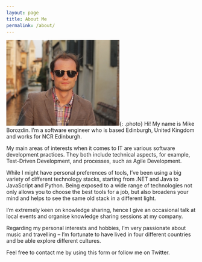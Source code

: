 ```yaml
---
layout: page
title: About Me
permalink: /about/
---
```

![Mike Borozdin](/images/mike-borozdin.jpg){: .photo}
Hi! My name is Mike Borozdin. I’m a software engineer who is based Edinburgh, United Kingdom and works for NCR Edinburgh.

My main areas of interests when it comes to IT are various software development practices. They both include technical aspects, for example, Test-Driven Development, and processes, such as Agile Development.

While I might have personal preferences of tools, I’ve been using a big variety of different technology stacks, starting from .NET and Java to JavaScript and Python. Being exposed to a wide range of technologies not only allows you to choose the best tools for a job, but also broadens your mind and helps to see the same old stack in a different light.

I’m extremely keen on knowledge sharing, hence I give an occasional talk at local events and organise knowledge sharing sessions at my company.

Regarding my personal interests and hobbies, I’m very passionate about music and travelling – I’m fortunate to have lived in four different countries and be able explore different cultures.

Feel free to contact me by using this form or follow me on Twitter.
